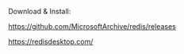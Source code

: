 Download & Install: 

https://github.com/MicrosoftArchive/redis/releases

https://redisdesktop.com/

